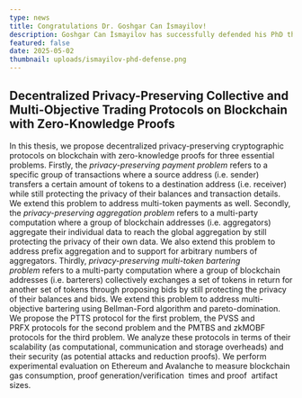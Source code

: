 ```yaml
---
type: news
title: Congratulations Dr. Goshgar Can İsmayilov!
description: Goshgar Can İsmayilov has successfully defended his PhD thesis.
featured: false
date: 2025-05-02
thumbnail: uploads/ismayilov-phd-defense.png
---
```

## Decentralized Privacy-Preserving Collective and Multi-Objective Trading Protocols on Blockchain with Zero-Knowledge Proofs

In this thesis, we propose decentralized privacy-preserving cryptographic protocols on blockchain with zero-knowledge proofs for three essential problems. Firstly, the *privacy-preserving payment problem* refers to a specific group of transactions where a source address (i.e. sender) transfers a certain amount of tokens to a destination address (i.e. receiver) while still protecting the privacy of their balances and transaction details. We extend this problem to address multi-token payments as well. Secondly, the *privacy-preserving aggregation problem* refers to a multi-party computation where a group of blockchain addresses (i.e. aggregators) aggregate their individual data to reach the global aggregation by still protecting the privacy of their own data. We also extend this problem to address prefix aggregation and to support for arbitrary  numbers of aggregators. Thirdly, *privacy-preserving multi-token bartering problem* refers to a multi-party computation where a group of blockchain addresses (i.e. barterers) collectively exchanges a set of tokens in return for another set  of tokens through proposing bids by still protecting the privacy of their balances and bids. We extend this problem to address multi-objective bartering using Bellman-Ford algorithm and pareto-domination. We propose the PTTS protocol for the first problem, the PVSS and PRFX protocols for the second problem and the PMTBS and zkMOBF protocols for the third problem. We analyze these protocols in terms of their scalability (as computational, communication and storage overheads) and their security (as potential attacks and reduction proofs). We perform experimental evaluation on Ethereum and Avalanche to measure blockchain gas consumption, proof generation/verification  times and proof  artifact sizes.

